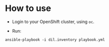 # How to use

* Login to your OpenShift cluster, using `oc`.

* Run:

```
ansible-playbook -i dil.inventory playbook.yml
```
